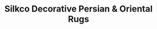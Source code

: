 ---
title: "Silkco Decorative Persian & Oriental Rugs"
url: /toronto/silkco-decorative-persian-und-oriental-rugs/
shop: Teppiche
---